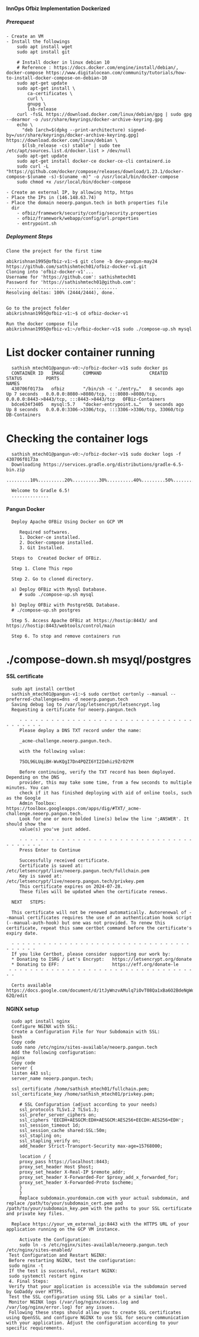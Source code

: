 #### InnOps Ofbiz Implementation Dockerized

##### Prerequest
    
    - Create an VM
    - Install the followings
        sudo apt install wget
        sudo apt install git
        
        # Install docker in linux debian 10 
        # Reference : https://docs.docker.com/engine/install/debian/, docker-compose https://www.digitalocean.com/community/tutorials/how-to-install-docker-compose-on-debian-10
        sudo apt-get update
        sudo apt-get install \
            ca-certificates \
            curl \
            gnupg \
            lsb-release
        curl -fsSL https://download.docker.com/linux/debian/gpg | sudo gpg --dearmor -o /usr/share/keyrings/docker-archive-keyring.gpg
        echo \
          "deb [arch=$(dpkg --print-architecture) signed-by=/usr/share/keyrings/docker-archive-keyring.gpg] https://download.docker.com/linux/debian \
          $(lsb_release -cs) stable" | sudo tee /etc/apt/sources.list.d/docker.list > /dev/null
        sudo apt-get update
        sudo apt-get install docker-ce docker-ce-cli containerd.io
        sudo curl -L "https://github.com/docker/compose/releases/download/1.23.1/docker-compose-$(uname -s)-$(uname -m)" -o /usr/local/bin/docker-compose
        sudo chmod +x /usr/local/bin/docker-compose
        
    - Create an external IP, by allowing http, https
    - Place the IPs in (146.148.63.74)
    - Place the domain neoerp.pangun.tech in both properties file
      dir 
        - ofbiz/framework/security/config/security.properties        
        - ofbiz/framework/webapp/config/url.properties
        - entrypoint.sh

##### Deployment Steps
    
    Clone the project for the first time
    
    abikrishnan1995@ofbiz-v1:~$ git clone -b dev-pangun-may24 https://github.com/sathishmtech01/ofbiz-docker-v1.git
    Cloning into 'ofbiz-docker-v1'...
    Username for 'https://github.com': sathishmtech01
    Password for 'https://sathishmtech01@github.com': 
    ..........................................
    Resolving deltas: 100% (2444/2444), done.
    
    
    Go to the project folder
    abikrishnan1995@ofbiz-v1:~$ cd ofbiz-docker-v1
    
    Run the docker compose file
    abikrishnan1995@ofbiz-v1:~/ofbiz-docker-v1$ sudo ./compose-up.sh mysql

# List docker container running

      sathish_mtech01@pangun-v0:~/ofbiz-docker-v1$ sudo docker ps
      CONTAINER ID   IMAGE       COMMAND                  CREATED         STATUS         PORTS                                                                                  NAMES
      430706f0173a   ofbiz       "/bin/sh -c './entry…"   8 seconds ago   Up 7 seconds   0.0.0.0:8080->8080/tcp, :::8080->8080/tcp, 0.0.0.0:8443->8443/tcp, :::8443->8443/tcp   OFBiz-Containers
      bdce634f3405   mysql:5.7   "docker-entrypoint.s…"   9 seconds ago   Up 8 seconds   0.0.0.0:3306->3306/tcp, :::3306->3306/tcp, 33060/tcp                                   DB-Containers

# Checking the container logs
      sathish_mtech01@pangun-v0:~/ofbiz-docker-v1$ sudo docker logs -f 430706f0173a
      Downloading https://services.gradle.org/distributions/gradle-6.5-bin.zip
      .........10%..........20%..........30%..........40%.........50%..........60%..........70%..........80%.........90%..........100%
      
      Welcome to Gradle 6.5!
      ..............


#### Pangun Docker

      Deploy Apache OFBiz Using Docker on GCP VM

         Required softwares.
         1. Docker-ce installed.
         2. Docker-compose installed.
         3. Git Installed.

      Steps to  Created Docker of OFBiz.

      Step 1. Clone This repo

      Step 2. Go to cloned directory.

      a) Deploy OFBiz with Mysql Database.
         # sudo ./compose-up.sh mysql
 
      b) Deploy OFBiz with PostgreSQL Database.
      # ./compose-up.sh postgres

      Step 5. Access Apache OFBiz at https://hostip:8443/ and https://hostip:8443/webtools/control/main

      Step 6. To stop and remove containers run
# ./compose-down.sh msyql/postgres


#### SSL certificate

      sudo apt install certbot
      sathish_mtech01@pangun-v1:~$ sudo certbot certonly --manual --preferred-challenges=dns -d neoerp.pangun.tech
      Saving debug log to /var/log/letsencrypt/letsencrypt.log
      Requesting a certificate for neoerp.pangun.tech

         - - - - - - - - - - - - - - - - - - - - - - - - - - - - - - - - - - - - - - - -
         Please deploy a DNS TXT record under the name:

         _acme-challenge.neoerp.pangun.tech.
         
         with the following value:
         
         75OL96LUqiBH-WvKQgI7Dn4PQZI6YI2Imhiz9ZrD2YM

         Before continuing, verify the TXT record has been deployed. Depending on the DNS
         provider, this may take some time, from a few seconds to multiple minutes. You can
         check if it has finished deploying with aid of online tools, such as the Google
         Admin Toolbox: https://toolbox.googleapps.com/apps/dig/#TXT/_acme-challenge.neoerp.pangun.tech.
         Look for one or more bolded line(s) below the line ';ANSWER'. It should show the
         value(s) you've just added.

         - - - - - - - - - - - - - - - - - - - - - - - - - - - - - - - - - - - - - - - -
         Press Enter to Continue
         
         Successfully received certificate.
         Certificate is saved at: /etc/letsencrypt/live/neoerp.pangun.tech/fullchain.pem
         Key is saved at:         /etc/letsencrypt/live/neoerp.pangun.tech/privkey.pem
         This certificate expires on 2024-07-28.
         These files will be updated when the certificate renews.

      NEXT   STEPS:

      This certificate will not be renewed automatically. Autorenewal of --manual certificates requires the use of an authentication hook script (--manual-auth-hook) but one was not provided. To renew this certificate, repeat this same certbot command before the certificate's expiry date.

      - - - - - - - - - - - - - - - - - - - - - - - - - - - - - - - - - - - - - - - -
      If you like Certbot, please consider supporting our work by:
      * Donating to ISRG / Let's Encrypt:   https://letsencrypt.org/donate
      * Donating to EFF:                    https://eff.org/donate-le
     - - - - - - - - - - - - - - - - - - - - - - - - - - - - - - - - - - - - -

      Certs available https://docs.google.com/document/d/1tJyWnzvAMulq7iOvT08Qa1xBa6O2BdeNgWohz6R-62Q/edit

#### NGINX setup
   
      sudo apt install nginx
      Configure NGINX with SSL:
      Create a Configuration File for Your Subdomain with SSL:
      bash
      Copy code
      sudo nano /etc/nginx/sites-available/neoerp.pangun.tech
      Add the following configuration:
      nginx
      Copy code
      server {
      listen 443 ssl;
      server_name neoerp.pangun.tech;
   
      ssl_certificate /home/sathish_mtech01/fullchain.pem;
      ssl_certificate_key /home/sathish_mtech01/privkey.pem;

         # SSL Configuration (adjust according to your needs)
         ssl_protocols TLSv1.2 TLSv1.3;
         ssl_prefer_server_ciphers on;
         ssl_ciphers 'EECDH+AESGCM:EDH+AESGCM:AES256+EECDH:AES256+EDH';
         ssl_session_timeout 1d;
         ssl_session_cache shared:SSL:50m;
         ssl_stapling on;
         ssl_stapling_verify on;
         add_header Strict-Transport-Security max-age=15768000;
      
         location / {
         proxy_pass https://localhost:8443;
         proxy_set_header Host $host;
         proxy_set_header X-Real-IP $remote_addr;
         proxy_set_header X-Forwarded-For $proxy_add_x_forwarded_for;
         proxy_set_header X-Forwarded-Proto $scheme;
         }
         }
         Replace subdomain.yourdomain.com with your actual subdomain, and replace /path/to/your/subdomain_cert.pem and /path/to/your/subdomain_key.pem with the paths to your SSL certificate and private key files.
      
      Replace https://your_vm_external_ip:8443 with the HTTPS URL of your application running on the GCP VM instance.

         Activate the Configuration:
         sudo ln -s /etc/nginx/sites-available/neoerp.pangun.tech /etc/nginx/sites-enabled/
     Test Configuration and Restart NGINX:
     Before restarting NGINX, test the configuration:
     sudo nginx -t
     If the test is successful, restart NGINX:
     sudo systemctl restart nginx
     4. Final Steps:
     Verify that your application is accessible via the subdomain served by GoDaddy over HTTPS.
     Test the SSL configuration using SSL Labs or a similar tool.
     Monitor NGINX logs (/var/log/nginx/access.log and /var/log/nginx/error.log) for any issues.
     Following these steps should allow you to create SSL certificates using OpenSSL and configure NGINX to use SSL for secure communication with your application. Adjust the configuration according to your specific requirements.


